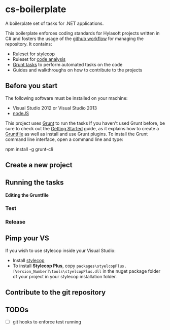 cs-boilerplate
==============

A boilerplate set of tasks for .NET applications.

This boilerplate enforces coding standards for Hylasoft projects written in C# and fosters the usage of the [github workflow](https://guides.github.com/introduction/flow/index.html) for managing the repository. It contains:

- Ruleset for [stylecop](https://stylecop.codeplex.com/)
- Ruleset for [code analysis](http://msdn.microsoft.com/en-us/library/dd264939.aspx)
- [Grunt tasks](http://gruntjs.com/) to perform automated tasks on the code
- Guides and walkthroughs on how to contribute to the projects

## Before you start

The following software must be installed on your machine:

 - Visual Studio 2012 or Visual Studio 2013
 - [nodeJS](nodejs.org)

This project uses [Grunt](http://gruntjs.com/) to run the tasks If you haven't used Grunt before, be sure to check out the [Getting Started](http://gruntjs.com/getting-started) guide, as it explains how to create a [Gruntfile](http://gruntjs.com/sample-gruntfile) as well as install and use Grunt plugins. To install the Grunt command line interface, open a command line and type:

  npm install -g grunt-cli

## Create a new project

## Running the tasks

#### Editing the Gruntfile

### Test

### Release

## Pimp your VS

If you wish to use stylecop inside your Visual Studio:

- Install [stylecop](http://stylecop.codeplex.com/releases/view/79972)
- To install **Stylecop Plus**, copy `packages\styelcopPlus.[Version_Number]\tools\styelcopPlus.dll` in the nuget package folder of your project in your stylecop installation folder.

## Contribute to the git repository

## TODOs

- [ ] git hooks to enforce test running
